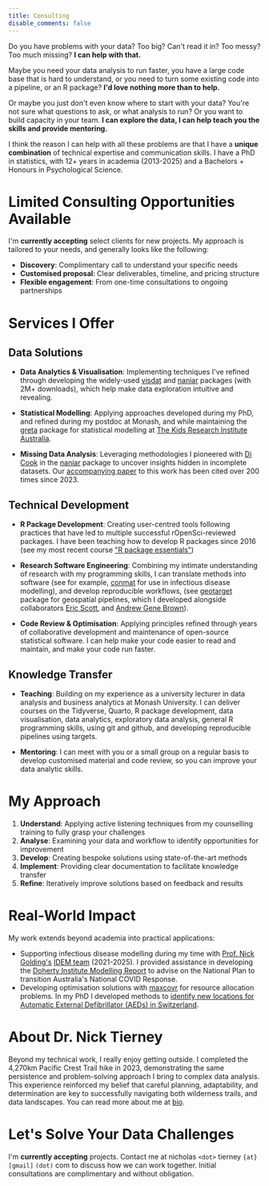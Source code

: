 ```yaml
---
title: Consulting
disable_comments: false
---
```


Do you have problems with your data? Too big? Can't read it in? Too messy? Too much missing? **I can help with that.**

Maybe you need your data analysis to run faster, you have a large code base that is hard to understand, or you need to turn some existing code into a pipeline, or an R package? **I'd love nothing more than to help.**

Or maybe you just don't even know where to start with your data? You're not sure what questions to ask, or what analysis to run? Or you want to build capacity in your team. **I can explore the data, I can help teach you the skills and provide mentoring.**

I think the reason I can help with all these problems are that I have a **unique combination** of technical expertise and communication skills. I have a PhD in statistics, with 12+ years in academia (2013-2025) and a Bachelors + Honours in Psychological Science.

# Limited Consulting Opportunities Available

I'm **currently accepting** select clients for new projects. My approach is tailored to your needs, and generally looks like the following:

- **Discovery**: Complimentary call to understand your specific needs
- **Customised proposal**: Clear deliverables, timeline, and pricing structure
- **Flexible engagement**: From one-time consultations to ongoing partnerships

# Services I Offer

## Data Solutions

- **Data Analytics & Visualisation**: Implementing techniques I've refined through developing the widely-used [visdat](https://github.com/ropensci/visdat) and [naniar](https://github.com/njtierney/naniar) packages (with 2M+ downloads), which help make data exploration intuitive and revealing.

- **Statistical Modelling**: Applying approaches developed during my PhD, and refined during my postdoc at Monash, and while maintaining the [greta](https://github.com/greta-dev/greta) package for statistical modelling at [The Kids Research Institute Australia](https://www.thekids.org.au/).

- **Missing Data Analysis**: Leveraging methodologies I pioneered with [Di Cook](https://www.dicook.org/) in the [naniar](https://github.com/njtierney/naniar) package to uncover insights hidden in incomplete datasets. Our [accompanying paper](https://www.jstatsoft.org/article/view/v105i07) to this work has been cited over 200 times since 2023.

## Technical Development

- **R Package Development**: Creating user-centred tools following practices that have led to multiple successful rOpenSci-reviewed packages. I have been teaching how to develop R packages since 2016 (see my most recent course ["R package essentials"](https://rpkgess.njtierney.com/))

- **Research Software Engineering**: Combining my intimate understanding of research with my programming skills, I can translate methods into software (see for example, [conmat](https://github.com/idem-lab/conmat) for use in infectious disease modelling), and develop reproducible workflows, (see [geotarget](https://github.com/njtierney/geotarget) package for geospatial pipelines, which I developed alongside collaborators [Eric Scott](https://ericrscott.com/), and [Andrew Gene Brown](https://humus.rocks/)).

- **Code Review & Optimisation**: Applying principles refined through years of collaborative development and maintenance of open-source statistical software. I can help make your code easier to read and maintain, and make your code run faster.

## Knowledge Transfer

- **Teaching**: Building on my experience as a university lecturer in data analysis and business analytics at Monash University. I can deliver courses on the Tidyverse, Quarto, R package development, data visualisation, data analytics, exploratory data analysis, general R programming skills, using git and github, and developing reproducible pipelines using targets.

- **Mentoring**: I can meet with you or a small group on a regular basis to develop customised material and code review, so you can improve your data analytic skills.

# My Approach

1. **Understand**: Applying active listening techniques from my counselling training to fully grasp your challenges
2. **Analyse**: Examining your data and workflow to identify opportunities for improvement
3. **Develop**: Creating bespoke solutions using state-of-the-art methods
4. **Implement**: Providing clear documentation to facilitate knowledge transfer
5. **Refine**: Iteratively improve solutions based on feedback and results

# Real-World Impact

My work extends beyond academia into practical applications:

- Supporting infectious disease modelling during my time with [Prof. Nick Golding's](https://www.thekids.org.au/contact-us/our-people/g/nick-golding/) [IDEM team](https://www.thekids.org.au/our-research/brain-and-behaviour/child-health-analytics-research-program/infectious-disease-ecology-and-modelling/) (2021-2025). I provided assistance in developing the [Doherty Institute Modelling Report](https://www.doherty.edu.au/our-work/institute-themes/viral-infectious-diseases/covid-19/covid-19-modelling/modelling) to advise on the National Plan to transition Australia's National COVID Response.
- Developing optimisation solutions with [maxcovr](https://github.com/njtierney/maxcovr) for resource allocation problems. In my PhD I developed methods to [identify new locations for Automatic External Defibrillator (AEDs) in Switzerland](https://www.sciencedirect.com/science/article/pii/S0300957218300650).

# About Dr. Nick Tierney

Beyond my technical work, I really enjoy getting outside. I completed the 4,270km Pacific Crest Trail hike in 2023, demonstrating the same persistence and problem-solving approach I bring to complex data analysis. This experience reinforced my belief that careful planning, adaptability, and determination are key to successfully navigating both wilderness trails, and data landscapes. You can read more about me at [bio](https://www.njtierney.com/bio/).

# Let's Solve Your Data Challenges

I'm **currently accepting** projects. Contact me at nicholas `<dot>` tierney `{at}` `[gmail]` `(dot)` com to discuss how we can work together. Initial consultations are complimentary and without obligation.
